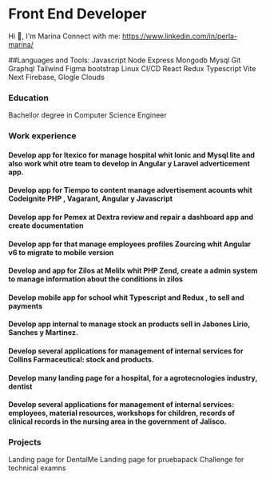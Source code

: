 # Front End Developer 

Hi 👋, I'm Marina
Connect with me:
https://www.linkedin.com/in/perla-marina/


##Languages and Tools:
Javascript Node Express Mongodb Mysql Git Graphql  Tailwind Figma bootstrap Linux CI/CD 
React Redux Typescript Vite Next Firebase, Glogle Clouds

### Education 
Bachellor degree in Computer Science Engineer
### Work experience 

#### Develop app for Itexico for manage hospital whit Ionic and Mysql lite and also work whit otre team to develop in Angular y Laravel adverticement app. 
#### Develop app for Tiempo to  content manage advertisement acounts  whit Codeignite PHP , Vagarant, Angular y Javascript
#### Develop app for Pemex at Dextra review and repair a dashboard app and create documentation  
#### Develop app for that manage employees profiles Zourcing whit Angular v6 to migrate to mobile version
#### Develop and app for Zilos at Melilx whit PHP Zend, create a admin system to manage information about the conditions in zilos
#### Develop mobile app for school whit Typescript and Redux , to sell and payments
#### Develop app internal to manage stock an products sell in Jabones Lirio, Sanches y Martinez.
#### Develop several applications for management of internal services for Collins Farmaceutical: stock and products.
#### Develop many landing page for a hospital, for a agrotecnologies industry, dentist 
#### Develop several applications for management of internal services: employees, material resources, workshops for children, records of clinical records in the nursing area in the government of Jalisco.

### Projects 
Landing page for DentalMe
Landing page for pruebapack
Challenge for technical examns

